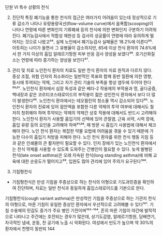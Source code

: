 단원 VI
특수 상황의 천식

2) 진단적 특징
폐기능을 통한 천식의 접근은 여러가지 어려움이 있는데 정상적으로 기류 감소가 나타나 유량용량곡선(flow-volume curve)에서 음폭함(scooping)이 나타나 연령에 따른 변화인지 기류폐쇄 등의 천식에 의한 변화인지 구분하기 어려워진다. 폐기능검사에서 적합성 재현성 등 검사의 성공률이 연령에 따라 유의하게 떨어지는 것으로 나왔고⁹⁴, 실제 노인에서 폐기능검사 실패율은 18.2%에 이른다⁹⁵. 아토피는 나이가 들면서 그 유병율이 감소하지만, 65세 이상 천식 환자의 74.6%에서 한 가지 이상의 흡입 알레르기항원 피부 반응 검사 양성을 보였다⁹⁶. 호기산화질소는 연령에 따라 증가하는 양상을 보인다⁹⁷.

3) 관리 및 치료
노인천식 환자의 치료도 일반 천식 환자의 치료 원칙과 다르지 않다. 증상 조절, 위험 인자의 최소화라는 일반적인 목표와 함께 동반 질환에 의한 영향, 동시에 투여되는 약제, 그리고 자가 관리 기술의 부족을 항상 염두에 두어야 한다⁹⁰˒⁹¹. 노인천식 환자에서 심장 독성과 같은 베타-2 작용제의 부작용과 멍, 골다공증, 백내장과 같은 코르티코스테로이드의 부작용이 젊은 성인천식 환자에서 보다 더 많이 발생한다⁹⁰. 노인천식 환자에서는 테오필린의 청소율 역시 감소되어 있다⁹⁰. 노인천식 환자의 진료에 있어 점안액을 포함한 다른 약제의 투약 여부에 대해서도 철저히 청취해야 하며 투약되는 약제의 약제간 상호 작용에 대해서도 반드시 고려해야 한다. 노인천식 환자가 사용할 흡입기의 선택에 있어 관절염, 근육 쇠약, 시력 장애, 흡입 유량 등의 요인을 고려해야 하며⁹¹˒⁹⁸, 매 방문 시 흡입기 사용법에 대해서 체크해야 한다. 노인 천식 환자는 복잡한 약물 요법에 어려움을 겪을 수 있기 때문에 가능한 다수의 흡입기 처방을 피해야 한다. 노인 천식 환자를 위한 천식 행동 지침 등과 같은 인쇄물의 큰 활자판이 필요할 수 있다. 인지 장애가 있는 노인천식 환자에서는 천식 약제를 사용할 수 있도록 도와주는 간병인이 필요할 수 있다. 늦게 발병된 천식(late onset asthma)은 오래 지속된 천식(long standing asthma)에 비해 교육에 대한 순응도가 떨어지고⁹⁹, 입원도 많아 관리에 있어 주의가 요구된다¹⁰⁰.

3. 기침형천식
- 기침형천식은 만성 기침을 주증상으로 하는 천식의 아형으로 기도과민증을 확인하여 진단하며, 치료는 일반 천식과 동일하게 흡입스테로이드를 기본으로 한다.

기침형천식(cough variant asthma)은 만성적인 기침을 주증상으로 하는 기관지 천식의 아형으로, 마른 기침이 유일한 증상인 환자에서 우선적으로 고려해볼 수 있다¹⁰¹. 기침 수용체의 민감도 증가가 주요 병인 기전이며¹⁰²⁻¹⁰⁴, 흔히 마른 기침이 야간에 발작적으로 나타나고 주간에는 호전되는 경우가 많은데, 상기도감염, 알레르기항원, 담배연기, 자극적인 냄새, 운동, 찬 공기에 노출 시 악화된다. 여성에서 빈도가 높으며 약 30%의 환자에서 천명이 동반되
<PAGE>144
